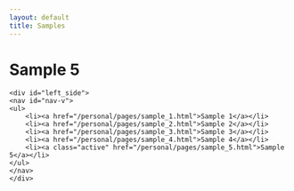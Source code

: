 ```yaml
---
layout: default
title: Samples
---
```

<div id="wrapper">
    <div id="content_area">
      <div id="content_body">
      <h1>Sample 5</h1>
       </div>
    </div>

    <div id="left_side">
    <nav id="nav-v">
    <ul>
        <li><a href="/personal/pages/sample_1.html">Sample 1</a></li>
        <li><a href="/personal/pages/sample_2.html">Sample 2</a></li>
        <li><a href="/personal/pages/sample_3.html">Sample 3</a></li>
        <li><a href="/personal/pages/sample_4.html">Sample 4</a></li>
        <li><a class="active" href="/personal/pages/sample_5.html">Sample 5</a></li>
    </ul>
    </nav>
    </div>
</div>
